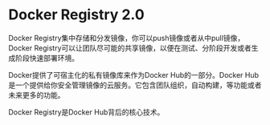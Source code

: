 # Docker Registry 2.0

Docker Registry集中存储和分发镜像，你可以push镜像或者从中pull镜像，Docker Registry可以让团队尽可能的共享镜像，以便在测试、分阶段开发或者生成阶段快速部署环境。

Docker提供了可宿主化的私有镜像库来作为Docker Hub的一部分。Docker Hub是一个提供给你安全管理镜像的云服务。它包含团队组织，自动构建，等功能或者未来更多的功能。

Docker Registry是Docker Hub背后的核心技术。
